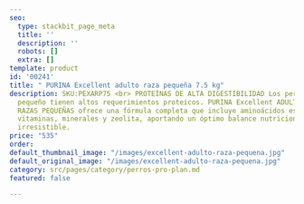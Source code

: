 ```yaml
---
seo:
  type: stackbit_page_meta
  title: ''
  description: ''
  robots: []
  extra: []
template: product
id: '00241'
title: " PURINA Excellent adulto raza pequeña 7.5 kg"
description: SKU:PEXARP75 <br> PROTEÍNAS DE ALTA DIGESTIBILIDAD Los perros de tamaño
  pequeño tienen altos requerimientos proteicos. PURINA Excellent ADULTO POLLO Y ARROZ
  RAZAS PEQUEÑAS ofrece una fórmula completa que incluye aminoácidos esenciales, inulina,
  vitaminas, minerales y zeolita, aportando un óptimo balance nutricional y un sabor
  irresistible.
price: "535"
order: 
default_thumbnail_image: "/images/excellent-adulto-raza-pequena.jpg"
default_original_image: "/images/excellent-adulto-raza-pequena.jpg"
category: src/pages/category/perros-pro-plan.md
featured: false

---
```

